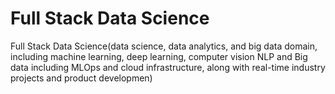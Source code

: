 # Full Stack Data Science
Full Stack Data Science(data science, data analytics, and big data domain, including machine learning, deep learning, computer vision NLP and Big data including MLOps and cloud infrastructure, along with real-time industry projects and product developmen)
